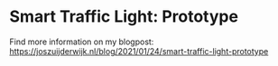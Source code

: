 # Smart Traffic Light: Prototype

Find more information on my blogpost: https://joszuijderwijk.nl/blog/2021/01/24/smart-traffic-light-prototype


